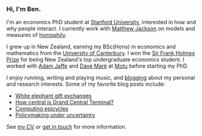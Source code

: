 ### Hi, I'm Ben.

I'm an economics PhD student at [Stanford University](https://economics.stanford.edu), interested in how and why people interact.
I currently work with [Matthew Jackson](https://web.stanford.edu/~jacksonm/bio.html) on models and measures of [homophily](https://en.wikipedia.org/wiki/Homophily).

I grew up in New Zealand, earning my BSc(Hons) in economics and mathematics from the [University of Canterbury](https://www.canterbury.ac.nz).
I won the [Sir Frank Holmes Prize](https://www.motu.nz/about-us/capacity-building/scholarships/#frank) for being New Zealand's top undergraduate economics student.
I worked with [Adam Jaffe](https://www.motu.nz/about-us/people/adam-jaffe/) and [Dave Maré](https://www.motu.nz/about-us/people/dave-mare/) at [Motu](https://www.motu.nz) before starting my PhD.

I enjoy running, writing and playing music, and [blogging](/blog/) about my personal and research interests.
Some of my favorite blog posts include:

* [White elephant gift exchanges](/blog/white-elephant-gift-exchanges/)
* [How central is Grand Central Terminal?](/blog/how-central-grand-central-terminal/)
* [Computing epicycles](/blog/computing-epicycles/)
* [Policymaking under uncertainty](/blog/policymaking-under-uncertainty/)

See [my CV](/cv.pdf) or [get in touch](mailto:bldavies@stanford.edu) for more information.
